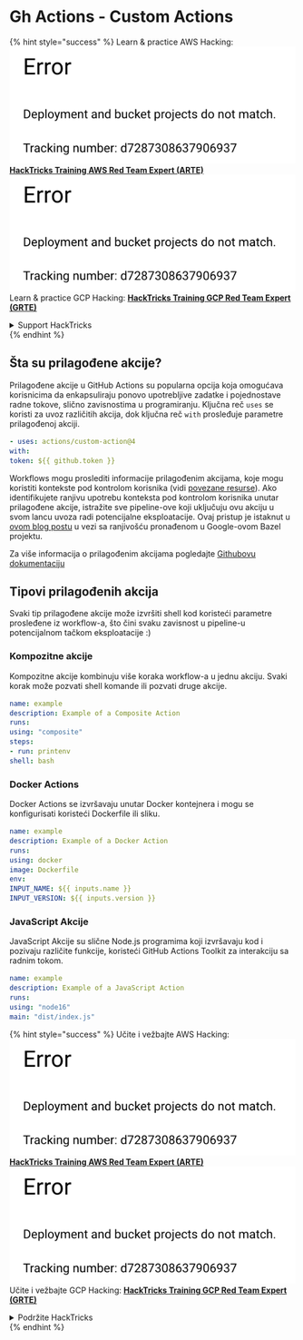 # Gh Actions - Custom Actions

{% hint style="success" %}
Learn & practice AWS Hacking:<img src="../../../.gitbook/assets/image (1).png" alt="" data-size="line">[**HackTricks Training AWS Red Team Expert (ARTE)**](https://training.hacktricks.xyz/courses/arte)<img src="../../../.gitbook/assets/image (1).png" alt="" data-size="line">\
Learn & practice GCP Hacking: <img src="../../../.gitbook/assets/image (2).png" alt="" data-size="line">[**HackTricks Training GCP Red Team Expert (GRTE)**<img src="../../../.gitbook/assets/image (2).png" alt="" data-size="line">](https://training.hacktricks.xyz/courses/grte)

<details>

<summary>Support HackTricks</summary>

* Check the [**subscription plans**](https://github.com/sponsors/carlospolop)!
* **Join the** 💬 [**Discord group**](https://discord.gg/hRep4RUj7f) or the [**telegram group**](https://t.me/peass) or **follow** us on **Twitter** 🐦 [**@hacktricks\_live**](https://twitter.com/hacktricks\_live)**.**
* **Share hacking tricks by submitting PRs to the** [**HackTricks**](https://github.com/carlospolop/hacktricks) and [**HackTricks Cloud**](https://github.com/carlospolop/hacktricks-cloud) github repos.

</details>
{% endhint %}

## Šta su prilagođene akcije?

Prilagođene akcije u GitHub Actions su popularna opcija koja omogućava korisnicima da enkapsuliraju ponovo upotrebljive zadatke i pojednostave radne tokove, slično zavisnostima u programiranju. Ključna reč `uses` se koristi za uvoz različitih akcija, dok ključna reč `with` prosleđuje parametre prilagođenoj akciji.
```yaml
- uses: actions/custom-action@4
with:
token: ${{ github.token }}
```
Workflows mogu proslediti informacije prilagođenim akcijama, koje mogu koristiti kontekste pod kontrolom korisnika (vidi [povezane resurse](/pentesting-ci-cd/github-security/abusing-github-actions/gh-actions-context-script-injections.md)). Ako identifikujete ranjivu upotrebu konteksta pod kontrolom korisnika unutar prilagođene akcije, istražite sve pipeline-ove koji uključuju ovu akciju u svom lancu uvoza radi potencijalne eksploatacije. Ovaj pristup je istaknut u [ovom blog postu](https://cycode.com/blog/cycode-discovers-a-supply-chain-vulnerability-in-bazel/) u vezi sa ranjivošću pronađenom u Google-ovom Bazel projektu.

Za više informacija o prilagođenim akcijama pogledajte [Githubovu dokumentaciju](https://docs.github.com/en/actions/sharing-automations/creating-actions/about-custom-actions#about-custom-actions)

## Tipovi prilagođenih akcija

Svaki tip prilagođene akcije može izvršiti shell kod koristeći parametre prosleđene iz workflow-a, što čini svaku zavisnost u pipeline-u potencijalnom tačkom eksploatacije :)

### Kompozitne akcije

Kompozitne akcije kombinuju više koraka workflow-a u jednu akciju. Svaki korak može pozvati shell komande ili pozvati druge akcije.
```yaml
name: example
description: Example of a Composite Action
runs:
using: "composite"
steps:
- run: printenv
shell: bash
```
### Docker Actions

Docker Actions se izvršavaju unutar Docker kontejnera i mogu se konfigurisati koristeći Dockerfile ili sliku.
```yaml
name: example
description: Example of a Docker Action
runs:
using: docker
image: Dockerfile
env:
INPUT_NAME: ${{ inputs.name }}
INPUT_VERSION: ${{ inputs.version }}
```
### JavaScript Akcije

JavaScript Akcije su slične Node.js programima koji izvršavaju kod i pozivaju različite funkcije, koristeći GitHub Actions Toolkit za interakciju sa radnim tokom.
```yaml
name: example
description: Example of a JavaScript Action
runs:
using: "node16"
main: "dist/index.js"
```
{% hint style="success" %}
Učite i vežbajte AWS Hacking:<img src="../../../.gitbook/assets/image (1).png" alt="" data-size="line">[**HackTricks Training AWS Red Team Expert (ARTE)**](https://training.hacktricks.xyz/courses/arte)<img src="../../../.gitbook/assets/image (1).png" alt="" data-size="line">\
Učite i vežbajte GCP Hacking: <img src="../../../.gitbook/assets/image (2).png" alt="" data-size="line">[**HackTricks Training GCP Red Team Expert (GRTE)**<img src="../../../.gitbook/assets/image (2).png" alt="" data-size="line">](https://training.hacktricks.xyz/courses/grte)

<details>

<summary>Podržite HackTricks</summary>

* Proverite [**planove pretplate**](https://github.com/sponsors/carlospolop)!
* **Pridružite se** 💬 [**Discord grupi**](https://discord.gg/hRep4RUj7f) ili [**telegram grupi**](https://t.me/peass) ili **pratite** nas na **Twitteru** 🐦 [**@hacktricks\_live**](https://twitter.com/hacktricks\_live)**.**
* **Podelite hakerske trikove slanjem PR-ova na** [**HackTricks**](https://github.com/carlospolop/hacktricks) i [**HackTricks Cloud**](https://github.com/carlospolop/hacktricks-cloud) github repozitorijume.

</details>
{% endhint %}
